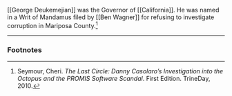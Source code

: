 [[George Deukemejian]] was the Governor of [[California]]. He was named in a Writ of Mandamus filed by [[Ben Wagner]] for refusing to investigate corruption in Mariposa County.[^1]

---
### Footnotes

[^1]: Seymour, Cheri. *The Last Circle: Danny Casolaro’s Investigation into the Octopus and the PROMIS Software Scandal*. First Edition. TrineDay, 2010.